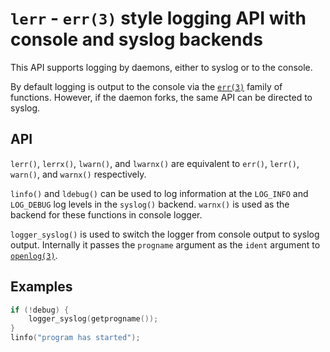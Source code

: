 # `lerr` - `err(3)` style logging API with console and syslog backends

This API supports logging by daemons, either to syslog or
to the console.

By default logging is output to the console via the
[`err(3)`](https://man.openbsd.org/err.3) family of functions.
However, if the daemon forks, the same API can be directed to syslog.

## API

`lerr()`, `lerrx()`, `lwarn()`, and `lwarnx()` are equivalent to
`err()`, `lerr()`, `warn()`, and `warnx()` respectively.

`linfo()` and `ldebug()` can be used to log information at the
`LOG_INFO` and `LOG_DEBUG` log levels in the `syslog()` backend.
`warnx()` is used as the backend for these functions in console
logger.

`logger_syslog()` is used to switch the logger from console output
to syslog output. Internally it passes the `progname` argument as
the `ident` argument to [`openlog(3)`](https://man.openbsd.org/openlog.3).

## Examples

```c
if (!debug) {
	logger_syslog(getprogname());
}
linfo("program has started");
```
